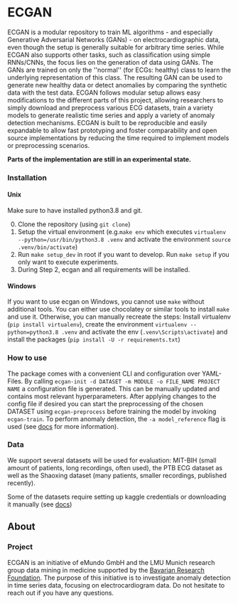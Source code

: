 # ECGAN

ECGAN is a modular repository to train ML algorithms - and especially Generative Adversarial Networks (GANs) -
on electrocardiographic data, even though the setup is generally suitable for arbitrary time series.
While ECGAN also supports other tasks, such as classification using simple RNNs/CNNs, the focus lies on
the generation of data using GANs.
The GANs are trained on only the ''normal'' (for ECGs: healthy) class to learn the underlying representation of
this class. The resulting GAN can be used to generate new healthy data or detect anomalies by comparing
the synthetic data with the test data.
ECGAN follows modular setup allows easy modifications to the different parts of this project, allowing researchers to
simply  download and preprocess various ECG datasets, train a variety models to generate realistic time series and
apply a variety of anomaly detection mechanisms. ECGAN is built to be reproducible and easily expandable to allow fast
prototyping and foster comparability and open source implementations by reducing the time required to implement
models or preprocessing scenarios.

**Parts of the implementation are still in an experimental state.**

### Installation
#### Unix
Make sure to have installed python3.8 and git.

0. Clone the repository (using `git clone`)
1. Setup the virtual environment (e.g.`make env` which executes `virtualenv --python=/usr/bin/python3.8 .venv`
    and activate the environment `source .venv/bin/activate`)
2. Run `make setup_dev` in root if you want to develop. Run `make setup` if you only want to execute experiments.
3. During Step 2, ecgan and all requirements will be installed.

#### Windows

If you want to use ecgan on Windows, you cannot use `make` without additional tools. You can either use chocolatey
or similar tools to install `make` and use it. Otherwise, you can manually recreate the steps:
Install virtualenv (`pip install virtualenv`), create the environment `virtualenv --python=python3.8 .venv` and
activate the env (`.venv\Scripts\activate`) and install the packages (`pip install -U -r requirements.txt`)

### How to use

The package comes with a convenient CLI and configuration over YAML-Files.
By calling `ecgan-init -d DATASET -m MODULE -o FILE_NAME PROJECT NAME` a configuration file
is generated. This can be manually updated and contains most relevant hyperparameters.
After applying changes to the config file if desired you can start the preprocessing of
the chosen DATASET using `ecgan-preprocess` before training the model by invoking `ecgan-train`.
To perform anomaly detection, the `-a model_reference` flag is used (see [docs](https://emundo.github.io/ecgan-docs) for more
information).

### Data
We support several datasets will be used for evaluation: MIT-BIH (small amount of patients, long recordings, often
used), the PTB ECG dataset as well as the Shaoxing dataset (many patients, smaller recordings, published recently).

Some of the datasets require setting up kaggle credentials or downloading it manually (see [docs](https://emundo.github.io/ecgan-docs))

## About

### Project

ECGAN is an initiative of eMundo GmbH and the LMU Munich research group data mining in medicine supported by the
[Bavarian Research Foundation](https://forschungsstiftung.de/Welcome.html). The purpose of this initiative is to
investigate anomaly detection in time series data, focusing on electrocardiogram data. Do not hesitate to reach out if
you have any questions.
